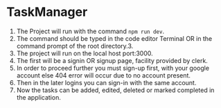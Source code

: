 # TaskManager

1. The Project will run with the command `npm run dev`.
2. The command should be typed in the code editor Terminal OR in the command prompt of the root directory.3.
3. The project will run on the local host port:3000.
4. The first will be a signin OR signup page, facility provided by clerk.
5. In order to proceed further you must sign-up first, with your google account else 404 error will occur due   to no account present.
6. Then in the later logins you can sign-in with the same account.
7. Now the tasks can be added, edited, deleted or marked completed in the application.
